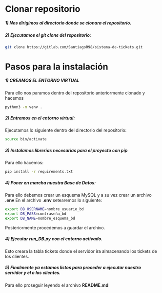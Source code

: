 # Clonar repositorio
##### 1) Nos dirigimos al directorio donde se clonara el repositorio.

##### 2) Ejecutamos el git clone del repositorio:
```sh
git clone https://gitlab.com/SantiagoR98/sistema-de-tickets.git
```
# Pasos para la instalación
##### 1) CREAMOS EL ENTORNO VIRTUAL
Para ello nos paramos dentro del repositorio anteriormente clonado y hacemos
```sh
python3 -m venv .
```
##### 2) Entramos en el entorno virtual:
Ejecutamos lo siguiente dentro del directorio del repositorio:
```sh
source bin/activate
```

##### 3) Instalamos librerias necesarias para el proyecto con pip
Para ello hacemos:
```sh
pip install -r requirements.txt
```
##### 4) Poner en marcha nuestra Base de Datos:
Para ello debemos crear un esquema MySQL y a su vez crear un archivo **.env**
En el archivo **.env** setearemos lo siguiente:
```sh
export DB_USERNAME=nombre_usuario_bd
export DB_PASS=contraseña_bd
export DB_NAME=nombre_esquema_bd
```
Posteriormente procedemos a guardar el archivo.
##### 4) Ejecutar run_DB.py con el entorno activado. 
Esto creara la tabla tickets donde el servidor ira almacenando los tickets de los clientes.
##### 5) Finalmente ya estamos listos para proceder a ejecutar nuestro servidor y el o los clientes.
Para ello proseguir leyendo el archivo **README.md**
